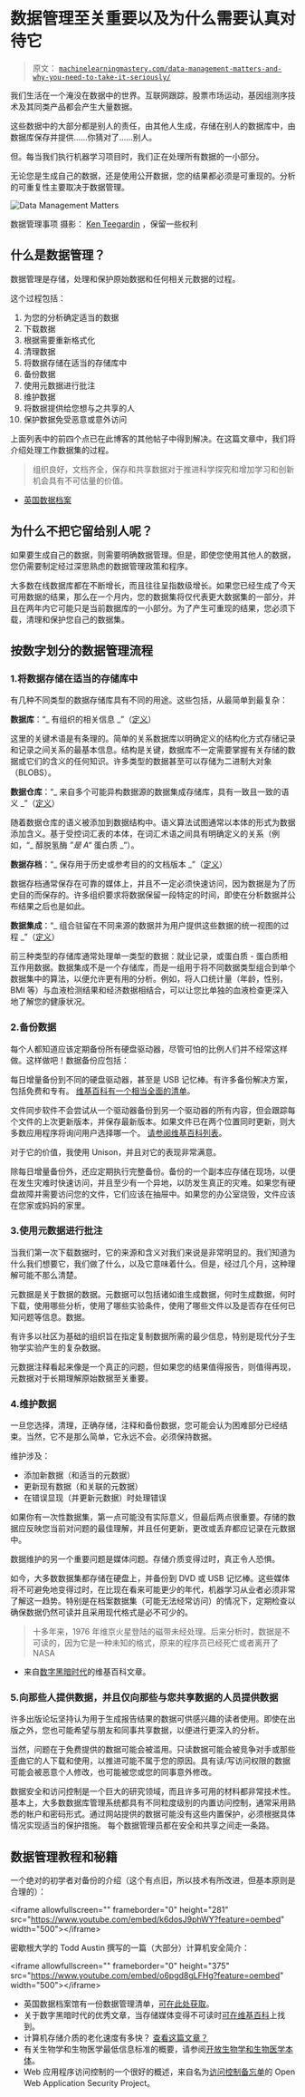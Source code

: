 # 数据管理至关重要以及为什么需要认真对待它

> 原文： [`machinelearningmastery.com/data-management-matters-and-why-you-need-to-take-it-seriously/`](https://machinelearningmastery.com/data-management-matters-and-why-you-need-to-take-it-seriously/)

我们生活在一个淹没在数据中的世界。互联网跟踪，股票市场运动，基因组测序技术及其同类产品都会产生大量数据。

这些数据中的大部分都是别人的责任，由其他人生成，存储在别人的数据库中，由数据库保存并提供......你猜对了......别人。

但。每当我们执行机器学习项目时，我们正在处理所有数据的一小部分。

无论您是生成自己的数据，还是使用公开数据，您的结果都必须是可重现的。分析的可重复性主要取决于数据管理。

![Data Management Matters](https://3qeqpr26caki16dnhd19sv6by6v-wpengine.netdna-ssl.com/wp-content/uploads/2014/11/data-management-matters.jpg)

数据管理事项
摄影： [Ken Teegardin](https://www.flickr.com/photos/teegardin/5537894072) ，保留一些权利

## 什么是数据管理？

数据管理是存储，处理和保护原始数据和任何相关元数据的过程。

这个过程包括：

1.  为您的分析确定适当的数据
2.  下载数据
3.  根据需要重新格式化
4.  清理数据
5.  将数据存储在适当的存储库中
6.  备份数据
7.  使用元数据进行批注
8.  维护数据
9.  将数据提供给您想与之共享的人
10.  保护数据免受恶意或意外访问

上面列表中的前四个点已在此博客的其他帖子中得到解决。在这篇文章中，我们将介绍处理工作数据集的过程。

> 组织良好，文档齐全，保存和共享数据对于推进科学探究和增加学习和创新机会具有不可估量的价值。

- [英国数据档案](http://ukdataservice.ac.uk/manage-data/lifecycle.aspx)

## 为什么不把它留给别人呢？

如果要生成自己的数据，则需要明确数据管理。但是，即使您使用其他人的数据，您仍需要制定经过深思熟虑的数据管理政策和程序。

大多数在线数据库都在不断增长，而且往往呈指数级增长。如果您已经生成了今天可用数据的结果，那么在一个月内，您的数据集将仅代表更大数据集的一部分，并且在两年内它可能只是当前数据库的一小部分。为了产生可重现的结果，您必须下载，清理和保护您自己的数据集。

## 按数字划分的数据管理流程

### 1.将数据存储在适当的存储库中

有几种不同类型的数据存储库具有不同的用途。这些包括，从最简单到最复杂：

**数据库**：“_ 有组织的相关信息 _”（[定义](http://wordnet.princeton.edu/perl/webwn)）

这里的关键术语是有条理的。简单的关系数据库以明确定义的结构化方式存储记录和记录之间关系的最基本信息。结构是关键，数据库不一定需要掌握有关存储的数据或它们的含义的任何知识。许多类型的数据甚至可以存储为二进制大对象（BLOBS）。

**数据仓库**：“_ 来自多个可能异构数据源的数据集成存储库，具有一致且一致的语义 _”（[定义](http://www.genomicglossaries.com/content/algorithms_glossary.asp)）

随着数据仓库的语义被添加到数据结构中。语义算法试图通常以本体的形式为数据添加含义。基于受控词汇表的本体，在词汇术语之间具有明确定义的关系（例如，“_ 醇脱氢酶 _”是 A“_ 蛋白质 _”）。

**数据存档**：“_ 保存用于历史或参考目的的文档版本 _”（[定义](http://www.bbn.com/glossary)）

数据存档通常保存在可靠的媒体上，并且不一定必须快速访问，因为数据是为了历史目的而保存的。许多组织要求将数据保留一段特定的时间，即使在分析数据并公布结果之后也是如此。

**数据集成**：“_ 组合驻留在不同来源的数据并为用户提供这些数据的统一视图的过程 _”（[定义](http://en.wikipedia.org/wiki/Data%20integration)）

前三种类型的存储库通常处理单一类型的数据：就业记录，或蛋白质 - 蛋白质相互作用数据。数据集成不是一个存储库，而是一组用于将不同数据类型组合到单个数据集中的算法，以便允许更有用的分析。例如，将人口统计量（年龄，性别，BMI 等）与血液检测结果和经济数据相结合，可以让您比单独的血液检查更深入地了解您的健康状况。

### 2.备份数据

每个人都知道应该定期备份所有硬盘驱动器，尽管可怕的比例人们并不经常这样做。这样做吧！数据备份应包括：

每日增量备份到不同的硬盘驱动器，甚至是 USB 记忆棒。有许多备份解决方案，包括免费和专有。 [维基百科有一个相当全面的清单](http://en.wikipedia.org/wiki/List_of_backup_software)。

文件同步软件不会尝试从一个驱动器备份到另一个驱动器的所有内容，但会跟踪每个文件的上次更新版本，并保存最新版本。如果文件已在两个位置同时更新，则大多数应用程序将询问用户选择哪一个。 [请参阅维基百科列表](http://en.wikipedia.org/wiki/Comparison_of_file_synchronization_software)。

对于它的价值，我使用 Unison，并且对它的表现非常满意。

除每日增量备份外，还应定期执行完整备份。备份的一个副本应存储在现场，以便在发生灾难时快速访问，并且至少有一个异地，以防发生真正的灾难。如果您有硬盘故障并需要访问您的文件，它们应该在抽屉中。如果您的办公室烧毁，文件应该在您家或妈妈的家里。

### 3.使用元数据进行批注

当我们第一次下载数据时，它的来源和含义对我们来说是非常明显的。我们知道为什么我们想要它，我们做了什么，以及它意味着什么。但是，经过几个月，这种理解可能不那么清楚。

元数据是关于数据的数据。元数据可以包括诸如谁生成数据，何时生成数据，何时下载，使用哪些分析，使用了哪些实验条件，使用了哪些文件以及是否存在任何已知问题等信息。数据。

有许多以社区为基础的组织旨在指定复制数据所需的最少信息，特别是现代分子生物学实验产生的复杂数据。

元数据注释看起来像是一个真正的问题，但如果您的结果值得报告，则值得再现，元数据对于长期理解原始数据至关重要。

### 4.维护数据

一旦您选择，清理，正确存储，注释和备份数据，您可能会认为困难部分已经结束。当然，它不是那么简单，它永远不会。必须保持数据。

维护涉及：

*   添加新数据（和适当的元数据）
*   更新现有数据（和关联的元数据）
*   在错误显现（并更新元数据）时处理错误

如果你有一次性数据集，第一点可能没有实际意义，但最后两点很重要。存储的数据应反映您当前对问题的最佳理解，并且任何更新，更改或丢弃都应记录在元数据中。

数据维护的另一个重要问题是媒体问题。存储介质变得过时，真正令人恐惧。

如今，大多数数据集都存储在硬盘上，并备份到 DVD 或 USB 记忆棒。这些媒体将不可避免地变得过时，在比现在看来可能更少的年代，机器学习从业者必须非常了解这一趋势。特别是在档案数据集（可能无法经常访问）的情况下，定期检查以确保数据仍然可读并且采用现代格式是必不可少的。

> 十多年来，1976 年维京火星登陆的磁带未经处理。后来分析时，数据是不可读的，因为它是一种未知的格式，原来的程序员已经死亡或者离开了 NASA

- 来自[数字黑暗时代](http://en.wikipedia.org/wiki/Digital_dark_age)的维基百科文章。

### 5.向那些人提供数据，并且仅向那些与您共享数据的人员提供数据

许多出版论坛坚持认为用于生成报告结果的数据可供感兴趣的读者使用。即使在出版之外，您也可能希望与朋友和同事共享数据，以便进行更深入的分析。

当然，问题在于免费提供的数据可能会被滥用。只读数据可能会被竞争对手或那些歪曲它的人下载和使用，以推进可能不属于您的原因。具有读/写访问权限的数据可能会被恶意个人修改，也可能被您或您的同事意外修改。

数据安全和访问控制是一个巨大的研究领域，而且许多可用的材料都非常技术性。基本上，大多数数据库管理系统都具有不同粒度级别的内置访问控制，通常采用熟悉的帐户和密码形式。通过网站提供的数据可能没有这些内置保护，必须根据具体情况实现适当的保护措施。
每个数据管理员都在安全和共享之间走一条路。

## 数据管理教程和秘籍

一个绝对的初学者对备份的介绍（这个有点旧，所以技术有所改进，但基本原则是合理的）：

&lt;iframe allowfullscreen="" frameborder="0" height="281" src="https://www.youtube.com/embed/k6dosJ9phWY?feature=oembed" width="500"&gt;&lt;/iframe&gt;

密歇根大学的 Todd Austin 撰写的一篇（大部分）计算机安全简介：

&lt;iframe allowfullscreen="" frameborder="0" height="375" src="https://www.youtube.com/embed/o6pgd8gLFHg?feature=oembed" width="500"&gt;&lt;/iframe&gt;

*   英国数据档案馆有一份数据管理清单，[可在此处获取](http://www.data-archive.ac.uk/create-manage/planning-for-sharing/data-management-checklist)。
*   关于数字黑暗时代的优秀文章，当存储媒体变得不可读时[可在维基百科](http://en.wikipedia.org/wiki/Digital_dark_age)上找到。
*   计算机存储介质的老化速度有多快？ [查看这篇文章？](http://www.zetta.net/history-of-computer-storage/)
*   有关生物学和生物医学最低信息标准的概要，请参阅[开放生物学和生物医学本体](http://www.obofoundry.org/)。
*   Web 应用程序访问控制的一个很好的概述，来自名为[访问控制备忘单](https://www.owasp.org/index.php/Access_Control_Cheat_Sheet)的 Open Web Application Security Project。